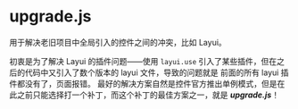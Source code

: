 # upgrade.js
用于解决老旧项目中全局引入的控件之间的冲突，比如 Layui。

初衷是为了解决 Layui 的插件问题——使用 ```layui.use``` 引入了某些插件，但在之后的代码中又引入了数个版本的 layui 文件，导致的问题就是
前面的所有 layui 插件都没有了，页面报错。
最好的解决方案自然是控件官方推出单例模式，但是在此之前只能选择打一个补丁，而这个补丁的最佳方案之一，就是 ***upgrade.js***！
